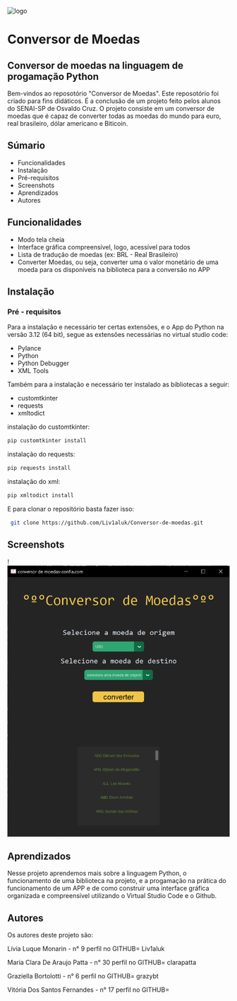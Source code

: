 ![logo](https://upload.wikimedia.org/wikipedia/commons/8/8c/SENAI_S%C3%A3o_Paulo_logo.png)
# Conversor de Moedas

## Conversor de moedas na linguagem de progamação Python

Bem-vindos ao reposotório "Conversor de Moedas".
Este reposotório foi criado para fins didáticos. É a conclusão de um projeto feito pelos alunos do SENAI-SP de Osvaldo Cruz.
O projeto consiste em um conversor de moedas que é capaz de converter todas as moedas do mundo para euro, real brasileiro, dólar americano e Biticoin. 

## Súmario

- Funcionalidades
- Instalação
- Pré-requisitos
- Screenshots
- Aprendizados
- Autores


## Funcionalidades

- Modo tela cheia
- Interface gráfica compreensível, logo, acessível para todos
- Lista de tradução de moedas (ex: BRL - Real Brasileiro)
- Converter Moedas, ou seja, converter uma o valor monetário de uma moeda para os disponíveis na biblioteca para a conversão no APP


## Instalação

### Pré - requisitos
Para a instalação e necessário ter certas extensões, e o App do Python na versão 3.12 (64 bit), segue as extensões necessárias no virtual studio code:
- Pylance
- Python
- Python Debugger
- XML Tools

Também para a instalação e necessário ter instalado as bibliotecas a seguir:

- customtkinter
- requests
- xmltodict

instalação do customtkinter:

```bash
pip customtkinter install
```
instalação do requests:

```bash
pip requests install

```
instalação do xml:
```bash
pip xmltodict install
```

E para clonar o repositório basta fazer isso:
```bash
 git clone https://github.com/Liv1aluk/Conversor-de-moedas.git
```
## Screenshots

!<img src="imagem.png">

## Aprendizados

Nesse projeto aprendemos mais sobre a linguagem Python, o funcionamento de uma biblioteca na projeto, e a progamação na prática do funcionamento de um APP e de como construir uma interface gráfica organizada e compreensível utilizando o Virtual Studio Code e o Github.


## Autores

Os autores deste projeto são:

Lívia Luque Monarin - n° 9
perfil no GITHUB= Liv1aluk

Maria Clara De Araujo Patta - n° 30
perfil no GITHUB= clarapatta

Graziella Bortolotti - n° 6
perfil no GITHUB= grazybt

Vitória Dos Santos Fernandes - n° 17
perfil no GITHUB= 
